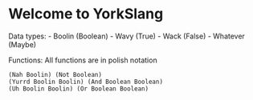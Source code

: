 
# Welcome to YorkSlang

Data types:
    - Boolin (Boolean)
        - Wavy (True)
        - Wack (False)
        - Whatever (Maybe)

Functions:
    All functions are in polish notation

    (Nah Boolin) (Not Boolean)
    (Yurrd Boolin Boolin) (And Boolean Boolean)
    (Uh Boolin Boolin) (Or Boolean Boolean)
